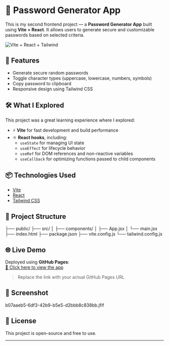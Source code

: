 # 🔐 Password Generator App

This is my second frontend project — a **Password Generator App** built using **Vite + React**. It allows users to generate secure and customizable passwords based on selected criteria.

![Vite + React + Tailwind](https://img.shields.io/badge/Vite-React-blueviolet?logo=vite&logoColor=white)

## 🚀 Features

- Generate secure random passwords
- Toggle character types (uppercase, lowercase, numbers, symbols)
- Copy password to clipboard
- Responsive design using Tailwind CSS

## 🛠️ What I Explored

This project was a great learning experience where I explored:

- ⚡ **Vite** for fast development and build performance
- ⚛️ **React hooks**, including:
  - `useState` for managing UI state
  - `useEffect` for lifecycle behavior
  - `useRef` for DOM references and non-reactive variables
  - `useCallback` for optimizing functions passed to child components

## 📦 Technologies Used

- [Vite](https://vitejs.dev/)
- [React](https://reactjs.org/)
- [Tailwind CSS](https://tailwindcss.com/)

## 📂 Project Structure
├── public/
├── src/
│ ├── components/
│ ├── App.jsx
│ └── main.jsx
├── index.html
├── package.json
├── vite.config.js
└── tailwind.config.js
## 🌐 Live Demo

Deployed using **GitHub Pages**:  
[🔗 Click here to view the app](https://panicboi09.github.io/passgenerator/)

> Replace the link with your actual GitHub Pages URL

## 📸 Screenshot

b07aaeb5-6df3-42b9-b5e5-d2bbb8c838bb.jfif
## 📜 License

This project is open-source and free to use.

---
